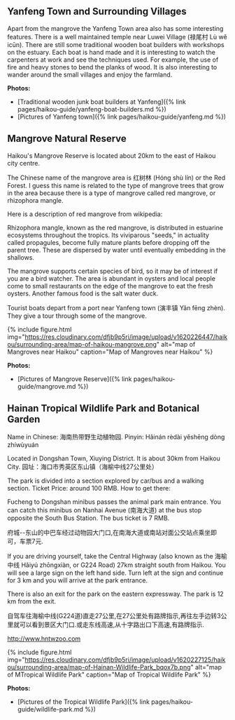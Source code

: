 ## Yanfeng Town and Surrounding Villages

Apart from the mangrove the Yanfeng Town area also has some interesting features. There is a well maintained temple near Luwei Village (禄尾村 Lù wě icūn). There are still some traditional wooden boat builders with workshops on the estuary. Each boat is hand made and it is interesting to watch the carpenters at work and see the techniques used. For example, the use of fire and heavy stones to bend the planks of wood. It is also interesting to wander around the small villages and enjoy the farmland.

**Photos:**

- [Traditional wooden junk boat builders at Yanfeng]({% link pages/haikou-guide/yanfeng-boat-builders.md %})
- [Pictures of Yanfeng town]({% link pages/haikou-guide/yanfeng.md %})



## Mangrove Natural Reserve 

Haikou's Mangrove Reserve is located about 20km to the east of Haikou city centre.

The Chinese name of the mangrove area is 红树林 (Hóng shù lín) or the Red Forest. I guess this name is related to the type of mangrove trees that grow in the area because there is a type of mangrove called red mangrove, or rhizophora mangle.

Here is a description of red mangrove from wikipedia:

Rhizophora mangle, known as the red mangrove, is distributed in estuarine ecosystems throughout the tropics. Its viviparous "seeds," in actuality called propagules, become fully mature plants before dropping off the parent tree. These are dispersed by water until eventually embedding in the shallows.

The mangrove supports certain species of bird, so it may be of interest if you are a bird watcher. The area is abundant in oysters and local people come to small restaurants on the edge of the mangrove to eat the fresh oysters. Another famous food is the salt water duck.

Tourist boats depart from a port near Yanfeng town (演丰镇 Yǎn fēng zhèn). They give a tour through some of the mangrove.

{% include figure.html img="https://res.cloudinary.com/dfjb9p5ri/image/upload/v1620226447/haikou/surrounding-area/map-of-haikou-mangrove.png" alt="map of Mangroves near Haikou" caption="Map of Mangroves near Haikou" %}

**Photos:**

- [Pictures of Mangrove Reserve]({% link pages/haikou-guide/mangrove.md %})


## Hainan Tropical Wildlife Park and Botanical Garden 

Name in Chinese: 海南热带野生动植物园. Pinyin: Hǎinán rèdài yěshēng dòng zhíwùyuán

Located in Dongshan Town, Xiuying District. It is about 30km from Haikou City. 园址：海口市秀英区东山镇（海榆中线27公里处）

The park is divided into a section explored by car/bus and a walking section. Ticket Price: around 100 RMB.
How to get there:

Fucheng to Dongshan minibus passes the animal park main entrance. You can catch this minibus on Nanhai Avenue (南海大道) at the bus stop opposite the South Bus Station. The bus ticket is 7 RMB.

府城--东山的中巴车经过动物园大门口,在南海大道或南站对面公交站点乘坐即可，车票7元.

If you are driving yourself, take the Central Highway (also known as the 海榆中线 Hǎiyú zhōngxiàn, or G224 Road) 27km straight south from Haikou. You will see a large sign on the left hand side. Turn left at the sign and continue for 3 km and you will arrive at the park entrance.

There is also an exit for the park on the eastern expressway. The park is 12 km from the exit.

自驾车往海榆中线(G224道)直走27公里,在27公里处有路牌指示,再往左手边转3公里就可以看到景区大门口.或走东线高速,从十字路出口下高速,有路牌指示.

<http://www.hntwzoo.com>

{% include figure.html img="https://res.cloudinary.com/dfjb9p5ri/image/upload/v1620227125/haikou/surrounding-area/map-of-Hainan-Wildlife-Park_bqox7b.png" alt="map of MTropical Wildlife Park" caption="Map of Tropical Wildlife Park" %}

**Photos:**

- [Pictures of the Tropical Wildlife Park]({% link pages/haikou-guide/wildlife-park.md %})
